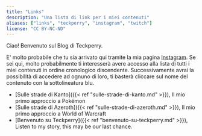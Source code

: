 ```yaml
---
title: "Links"
description: "Una lista di link per i miei contenuti"
aliases: ["links", "teckperry", "instagram", "twitch"]
license: "CC BY-NC-ND"
---
```


Ciao! Benvenuto sul Blog di Teckperry. 

E' molto probabile che tu sia arrivato qui tramite la mia pagina [Instagram](http://instagram.com/teckperry).
Se sei qui, molto probabilmente ti interesserà avere accesso alla lista di tutti i miei contenuti in ordine cronologico discendente.
Successivamente avrai la possibilità di accedere ad ognuno di loro, ti basterà cliccare sul nome del contenuto con la sottolineatura blu. 

* [Sulle strade di Kanto]({{< ref "sulle-strade-di-kanto.md" >}}), Il mio primo approccio a Pokémon
* [Sulle strade di Azeroth]({{< ref "sulle-strade-di-azeroth.md" >}}), Il mio primo approccio a World of Warcraft
* [Benvenuto su Teckperry]({{< ref "benvenuto-su-teckperry.md" >}}), Listen to my story, this may be our last chance.